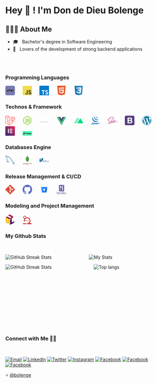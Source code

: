 
# Hey 👋 ! I'm Don de Dieu Bolenge

## 👨🏻‍💻 About Me

- 🎓 &nbsp; Bachelor's degree in Software Engineering
- 🌱 &nbsp; Lovers of the development of strong backend applications
<br>
<br>

### Programming Languages

<img src="./logos/php.png" alt="php" width="30" margin="20" />&nbsp;&nbsp;&nbsp;&nbsp;&nbsp;&nbsp;<img src="./logos/javascript.png" alt="javascript" width="30" margin="20" />&nbsp;&nbsp;&nbsp;&nbsp;&nbsp;&nbsp;<img src="./logos/typescript.svg" alt="css" width="30" margin="20" />&nbsp;&nbsp;&nbsp;&nbsp;&nbsp;&nbsp;<img src="./logos/html.png" alt="html" width="30" margin="20" />&nbsp;&nbsp;&nbsp;&nbsp;&nbsp;&nbsp;<img src="./logos/css.png" alt="css" width="30" margin="20" />

### Technos & Framework

<img src="./logos/laravel.svg" alt="laravel" width="30" margin="20" />&nbsp;&nbsp;&nbsp;&nbsp;&nbsp;&nbsp;<img src="./logos/node-js.png" alt="node-js" width="30" margin="20" />&nbsp;&nbsp;&nbsp;&nbsp;&nbsp;&nbsp;<img src="./logos/express.png" alt="express" width="30" margin="20" />&nbsp;&nbsp;&nbsp;&nbsp;&nbsp;&nbsp;<img src="./logos/vuejs.svg" alt="vuejs" width="30" margin="20" />&nbsp;&nbsp;&nbsp;&nbsp;&nbsp;&nbsp;<img src="./logos/nuxtjs.png" alt="nuxtjs" width="30" margin="20" />&nbsp;&nbsp;&nbsp;&nbsp;&nbsp;&nbsp;<img src="./logos/jquery.png" alt="jquery" width="30" margin="20" />&nbsp;&nbsp;&nbsp;&nbsp;&nbsp;&nbsp;<img src="./logos/sass.png" alt="sass" width="30" margin="20" />&nbsp;&nbsp;&nbsp;&nbsp;&nbsp;&nbsp;<img src="./logos/bootstrap.png" alt="bootstrap" width="30" margin="20" />&nbsp;&nbsp;&nbsp;&nbsp;&nbsp;&nbsp;<img src="./logos/wordpress.png" alt="wordpress" width="30" margin="20" />&nbsp;&nbsp;&nbsp;&nbsp;&nbsp;&nbsp;<img src="./logos/elementor.png" alt="elementor" width="30" margin="20" />&nbsp;&nbsp;&nbsp;&nbsp;&nbsp;&nbsp;<img src="./logos/timber.png" alt="elementor" width="30" margin="20" />

### Databases Engine

<img src="./logos/mysql.png" alt="mysql" width="30" margin="20" />&nbsp;&nbsp;&nbsp;&nbsp;&nbsp;&nbsp;<img src="./logos/mongodb.png" alt="mongodb" width="30" margin="20" />&nbsp;&nbsp;&nbsp;&nbsp;&nbsp;&nbsp;<img src="./logos/sqlite.png" alt="sqlite" width="30" margin="20" />

### Release Management & CI/CD

<img src="./logos/git.png" alt="git" width="30" margin="20" />&nbsp;&nbsp;&nbsp;&nbsp;&nbsp;&nbsp;<img src="./logos/github.png" alt="github" width="30" margin="20" />&nbsp;&nbsp;&nbsp;&nbsp;&nbsp;&nbsp;<img src="./logos/bitbucket.png" alt="bitbucket" width="30" margin="20" />&nbsp;&nbsp;&nbsp;&nbsp;&nbsp;&nbsp;<img src="./logos/heroku.png" alt="heroku" width="30" margin="20" />

### Modeling and Project Management
<p>
  <img src="./logos/uml.png" alt="uml" width="30" margin="20" />&nbsp;&nbsp;&nbsp;&nbsp;&nbsp;&nbsp;<img src="./logos/scrum.png" alt="scrum" width="30" margin="20" />
</p>

### My Github Stats
<br>
<p style="display: flex;justify-content: space-between;">
  <img
    width="48%"
    alt="GitHub Streak Stats"
    src="https://github-readme-streak-stats.herokuapp.com/?user=bolenge&theme=radical&date_format=j%20M%5B%20Y%5D&currStreakLabel=6FDA44&fire=6FDA44&ring=6FDA44"
  />
  <img
    width="48%"
    alt="My Stats"
    src="https://github-readme-stats.vercel.app/api?username=bolenge&show_icons=true&theme=radical"
  />
  
</p>

<p style="display: flex;justify-content: space-between;">
  <img
    width="50%"
    height="200"
    alt="GitHub Streak Stats"
    src="https://github-profile-trophy.vercel.app/?username=bolenge&theme=radical&no-frame=true&column=3&row=2"
  />
  <img
    width="45%"
    alt="Top langs"
    src="https://github-readme-stats.vercel.app/api/top-langs/?username=bolenge&show_icons=true&theme=radical&layout=compact"
  />
</p>

### Connect with Me 🤝🏻
<br>
<p>
  <a href="mailto:dondedieubolenge@gmail.com"><img alt="Email" src="https://img.shields.io/badge/Email-gray?style=flat-square&logo=Microsoft%20outlook"></a>
  <a href="https://linkedin.com/in/bolenge/"><img alt="LinkedIn" src="https://img.shields.io/badge/LinkedIn-blue?style=flat-square&logo=linkedin"></a>
  <a href="https://www.twitter.com/bolenge_/"><img alt="Twitter" src="https://img.shields.io/badge/Twitter-skyblue?style=flat-square&logo=twitter"></a>
  <a href="https://www.instagram.com/bolenge_/"><img alt="Instagram" src="https://img.shields.io/badge/Instagram-pink?style=flat-square&logo=instagram"></a>
  <a href="https://www.facebook.com/dondedieu.bolenge/"><img alt="Facebook" src="https://img.shields.io/badge/Facebook-gray?style=flat-square&logo=facebook"></a>
  <a href="https://www.medium.com/@bolenge/"><img alt="Facebook" src="https://img.shields.io/badge/Medium-gray?style=flat-square&logo=medium"></a>
  <a href="https://www.dondedieubolenge.com/?ref=github"><img alt="Facebook" src="https://img.shields.io/badge/www.dondedieubolenge.com-skyblue?style=flat-square&logo=internetexplorer"></a>
</p>

⭐️ [@bolenge](https://github.com/bolenge)

